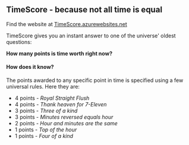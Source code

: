 ## TimeScore - because not all time is equal

Find the website at [TimeScore.azurewebsites.net](http://timescore.azurewebsites.net)

TimeScore gives you an instant answer to one of the universe' oldest questions:

**How many points is time worth right now?**

#### How does it know?
The points awarded to any specific point in time is specified using a few
universal rules. Here they are:

- 4 points - *Royal Straight Flush*
- 4 points - *Thank heaven for 7-Eleven*
- 3 points - *Three of a kind*
- 3 points - *Minutes reversed equals hour*
- 2 points - *Hour and minutes are the same*
- 1 points - *Top of the hour*
- 1 points - *Four of a kind*